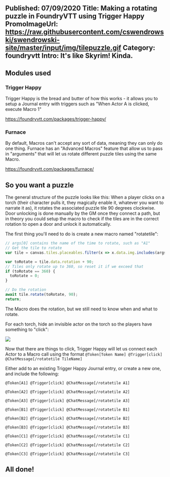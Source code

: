 Published: 07/09/2020
Title: Making a rotating puzzle in FoundryVTT using Trigger Happy
PromoImageUrl: https://raw.githubusercontent.com/cswendrowski/swendrowski-site/master/input/img/tilepuzzle.gif
Category: foundryvtt
Intro: It's like Skyrim! Kinda.
---

## Modules used

### Trigger Happy
Trigger Happy is the bread and butter of how this works - it allows you to setup a Journal entry with triggers such as "When Actor A is clicked, execute Macro 1"

https://foundryvtt.com/packages/trigger-happy/

### Furnace
By default, Macros can't accept any sort of data, meaning they can only do one thing. Furnace has an "Advanced Macros" feature that allow us to pass in "arguments" that will let us rotate different puzzle tiles using the same Macro.

https://foundryvtt.com/packages/furnace/

## So you want a puzzle

The general structure of the puzzle looks like this: When a player clicks on a torch (their character pulls it, they magically enable it, whatever you want to narrate it as), it rotates the associated puzzle tile 90 degrees clockwise. Door unlocking is done manually by the GM once they connect a path, but in theory you could setup the macro to check if the tiles are in the correct rotation to open a door and unlock it automatically.

The first thing you'll need to do is create a new macro named "rotatetile":
```js
// args[0] contains the name of the time to rotate, such as "A1"
// Get the tile to rotate
var tile = canvas.tiles.placeables.filter(x => x.data.img.includes(args[0]))[0];

var toRotate = tile.data.rotation + 90;
// Tiles only rotate up to 360, so reset it if we exceed that
if (toRotate == 360) {
  toRotate = 0;
}

// Do the rotation
await tile.rotate(toRotate, 90);
return;
```

The Macro does the rotation, but we still need to know when and what to rotate.

For each torch, hide an invisible actor on the torch so the players have something to "click":

<img src="https://raw.githubusercontent.com/cswendrowski/swendrowski-site/master/input/img/puzzletriggeractors.PNG" class="img-responsive" />

Now that there are things to click, Trigger Happy will let us connect each Actor to a Macro call using the format `@Token[Token Name] @Trigger[click] @ChatMessage[/rotatetile TileName]`

Either add to an existing Trigger Happy Journal entry, or create a new one, and include the following:
```
@Token[A1] @Trigger[click] @ChatMessage[/rotatetile A1]

@Token[A2] @Trigger[click] @ChatMessage[/rotatetile A2]

@Token[A3] @Trigger[click] @ChatMessage[/rotatetile A3]

@Token[B1] @Trigger[click] @ChatMessage[/rotatetile B1]

@Token[B2] @Trigger[click] @ChatMessage[/rotatetile B2]

@Token[B3] @Trigger[click] @ChatMessage[/rotatetile B3]

@Token[C1] @Trigger[click] @ChatMessage[/rotatetile C1]

@Token[C2] @Trigger[click] @ChatMessage[/rotatetile C2]

@Token[C3] @Trigger[click] @ChatMessage[/rotatetile C3]
```

## All done!
